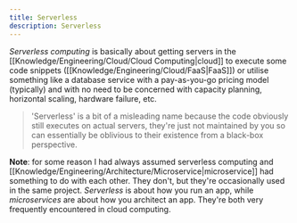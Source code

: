 ```yaml
---
title: Serverless
description: Serverless
---
```


*Serverless computing* is basically about getting servers in the [[Knowledge/Engineering/Cloud/Cloud Computing|cloud]] to execute some code snippets ([[Knowledge/Engineering/Cloud/FaaS|FaaS]]) or utilise something like a database service with a pay-as-you-go pricing model (typically) and with no need to be concerned with capacity planning, horizontal scaling, hardware failure, etc.

> 'Serverless' is a bit of a misleading name because the code obviously still executes on actual servers, they're just not maintained by you so can essentially be oblivious to their existence from a black-box perspective.

**Note**: for some reason I had always assumed serverless computing and [[Knowledge/Engineering/Architecture/Microservice|microservice]] had something to do with each other. They don't, but they're occasionally used in the same project. *Serverless* is about how you run an app, while *microservices* are about how you architect an app. They're both very frequently encountered in cloud computing.
